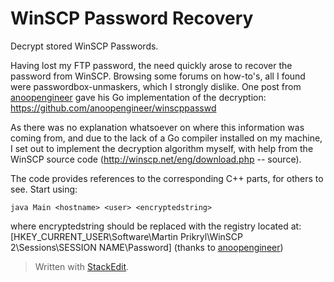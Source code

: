WinSCP Password Recovery
========================

Decrypt stored WinSCP Passwords.

Having lost my FTP password, the need quickly arose to recover the password from WinSCP. Browsing some forums on how-to's, all I found were passwordbox-unmaskers, which I strongly dislike. One post from [anoopengineer](https://github.com/anoopengineer/) gave his Go implementation of the decryption: https://github.com/anoopengineer/winscppasswd

As there was no explanation whatsoever on where this information was coming from, and due to the lack of a Go compiler installed on my machine, I set out to implement the decryption algorithm myself, with help from the WinSCP source code (http://winscp.net/eng/download.php -- source).

The code provides references to the corresponding C++ parts, for others to see.
Start using: 

    java Main <hostname> <user> <encryptedstring>

where encryptedstring should be replaced with the registry located at:
[HKEY_CURRENT_USER\Software\Martin Prikryl\WinSCP 2\Sessions\SESSION NAME\Password] (thanks to [anoopengineer](https://github.com/anoopengineer/))
> Written with [StackEdit](https://stackedit.io/).